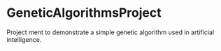 # GeneticAlgorithmsProject
Project ment to demonstrate a simple genetic algorithm used in artificial intelligence.
